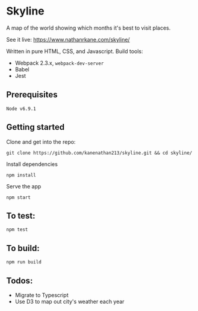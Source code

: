 # Skyline

A map of the world showing which months it's best to visit places.

See it live: https://www.nathanrkane.com/skyline/

Written in pure HTML, CSS, and Javascript. Build tools:
- Webpack 2.3.x, `webpack-dev-server`
- Babel
- Jest

## Prerequisites
```
Node v6.9.1
```

## Getting started

Clone and get into the repo:

```
git clone https://github.com/kanenathan213/skyline.git && cd skyline/
```

Install dependencies
```
npm install
```

Serve the app
```
npm start
```

## To test:

`npm test`

## To build:

`npm run build`

## Todos:

- Migrate to Typescript
- Use D3 to map out city's weather each year

